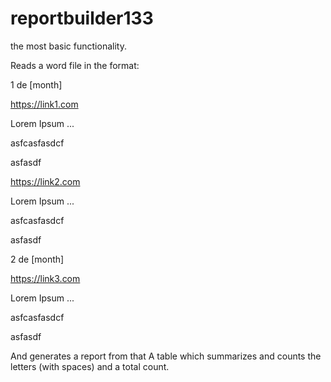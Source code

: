 # reportbuilder133

the most basic functionality.

Reads a word file in the format:

1 de [month]

https://link1.com

Lorem Ipsum ...

asfcasfasdcf

asfasdf

https://link2.com

Lorem Ipsum ...

asfcasfasdcf

asfasdf

2 de [month]

https://link3.com

Lorem Ipsum ...

asfcasfasdcf

asfasdf

And generates a report from that
A table which summarizes and counts the letters (with spaces)  and a total count.
